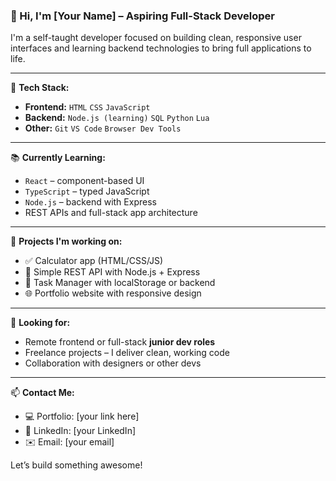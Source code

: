 ### 👋 Hi, I'm [Your Name] – Aspiring Full-Stack Developer

I'm a self-taught developer focused on building clean, responsive user interfaces and learning backend technologies to bring full applications to life.

---

🔧 **Tech Stack:**

- **Frontend:** `HTML` `CSS` `JavaScript`
- **Backend:** `Node.js (learning)` `SQL` `Python` `Lua`
- **Other:** `Git` `VS Code` `Browser Dev Tools`

---

📚 **Currently Learning:**

- `React` – component-based UI
- `TypeScript` – typed JavaScript
- `Node.js` – backend with Express
- REST APIs and full-stack app architecture

---

🚀 **Projects I'm working on:**

- ✅ Calculator app (HTML/CSS/JS)
- 🔄 Simple REST API with Node.js + Express
- 📝 Task Manager with localStorage or backend
- 🌐 Portfolio website with responsive design

---

💼 **Looking for:**

- Remote frontend or full-stack **junior dev roles**
- Freelance projects – I deliver clean, working code
- Collaboration with designers or other devs

---

📫 **Contact Me:**

- 💻 Portfolio: [your link here]
- 🔗 LinkedIn: [your LinkedIn]
- ✉️ Email: [your email]

Let’s build something awesome!
